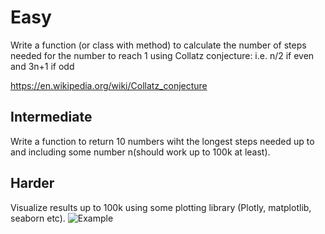 # Easy

Write a function (or class with method) to calculate the number of steps needed for the number to reach 1 using Collatz conjecture:
i.e. n/2 if even and 3n+1 if odd

https://en.wikipedia.org/wiki/Collatz_conjecture

## Intermediate

Write a function to return 10 numbers wiht the longest steps needed up to and including some number n(should work up to 100k at least).

## Harder

Visualize results up to 100k using some plotting library (Plotly, matplotlib, seaborn etc).
![Example](https://upload.wikimedia.org/wikipedia/commons/b/b9/Collatz-stopping-time.svg)
